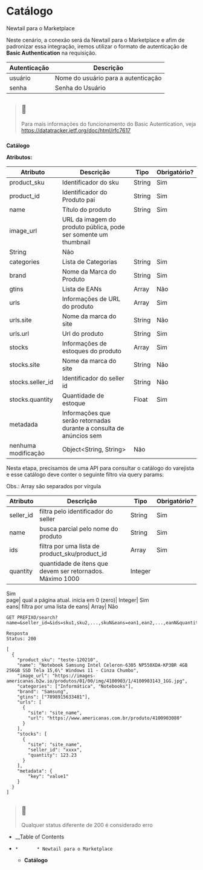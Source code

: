 

# Catálogo

####

Newtail para o Marketplace

Neste cenário, a conexão será da Newtail para o Marketplace e afim de
padronizar essa integração, iremos utilizar o formato de autenticação de
**Basic Authentication** na requisição.

Autenticação| Descrição  
---|---  
usuário| Nome do usuário para a autenticação  
senha| Senha do Usuário  
  
> ## 📘
>
> Para mais informações do funcionamento do Basic Autentication, veja
> <https://datatracker.ietf.org/doc/html/rfc7617>

###

**Catálogo**

**Atributos:**

Atributo| Descrição| Tipo| Obrigatório?  
---|---|---|---  
product_sku| Identificador do sku| String| Sim  
product_id| Identificador do Produto pai| String| Sim  
name| Título do produto| String| Sim  
image_url| URL da imagem do produto pública, pode ser somente um thumbnail|
String| Não  
categories| Lista de Categorias| String| Sim  
brand| Nome da Marca do Produto| String| Sim  
gtins| Lista de EANs| Array| Não  
urls| Informações de URL do produto| Array| Sim  
urls.site| Nome da marca do site| String| Não  
urls.url| Url do produto| String| Sim  
stocks| Informações de estoques do produto| Array| Sim  
stocks.site| Nome da marca do site| String| Não  
stocks.seller_id| Identificador do seller id| String| Não  
stocks.quantity| Quantidade de estoque| Float| Sim  
metadada| Informações que serão retornadas durante a consulta de anúncios sem
nenhuma modificação| Object<String, String>| Não  
  
Nesta etapa, precisamos de uma API para consultar o catálogo do varejista e
esse catálogo deve conter o seguinte filtro via query params:

Obs.: Array são separados por vírgula

Atributo| Descrição| Tipo| Obrigatório?  
---|---|---|---  
seller_id| filtra pelo identificador do seller| String| Sim  
name| busca parcial pelo nome do produto| String| Sim  
ids| filtra por uma lista de product_sku/product_id| Array| Sim  
quantity| quantidade de itens que devem ser retornados. Máximo 1000| Integer|
Sim  
page| qual a página atual. inicia em 0 (zero)| Integer| Sim  
eans| filtra por uma lista de eans| Array| Não  
      
    
    GET PREFIXO/search?name=&seller_id=&ids=sku1,sku2,...,skuN&eans=ean1,ean2,...,eanN&quantity=&page=  
    
    Resposta
    Status: 200
    
    [  
      {  
        "product_sku": "teste-120210",  
        "name": "Notebook Samsung Intel Celeron-6305 NP550XDA-KP3BR 4GB 256GB SSD Tela 15,6\" Windows 11 - Cinza Chumbo",  
        "image_url": "https://images-americanas.b2w.io/produtos/01/00/img/4100903/1/4100903143_1GG.jpg",  
        "categories": ["Informática", "Notebooks"],  
        "brand": "Samsung",  
        "gtins": ["7898915633481"],
        "urls": [
          {
            "site": "site_name",
            "url": "https://www.americanas.com.br/produto/4100903080"
          }
        ],  
        "stocks": [
          {
            "site": "site_name",
            "seller_id": "xxxx",
            "quantity": 123.23
          }
        ],
        "metadata": {  
            "key": "value1"  
        }  
      }  
    ]
    

> ## 🚧
>
> Qualquer status diferente de 200 é considerado erro

  *  __Table of Contents
  *     *       * Newtail para o Marketplace
    * **Catálogo**

